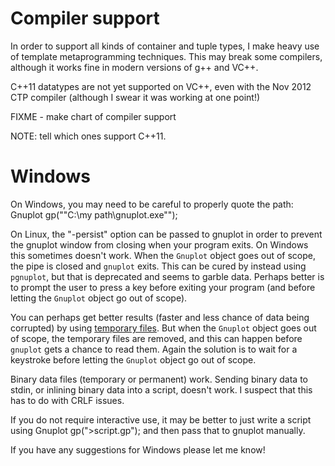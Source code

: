 # Compiler support

In order to support all kinds of container and tuple types, I make heavy use of template metaprogramming techniques.  This may break some compilers, although it works fine in modern versions of g++ and VC++.

C++11 datatypes are not yet supported on VC++, even with the Nov 2012 CTP compiler (although I swear it was working at one point!)

FIXME - make chart of compiler support

NOTE: tell which ones support C++11.

# Windows

On Windows, you may need to be careful to properly quote the path:
	Gnuplot gp("\"C:\\my path\\gnuplot.exe\"");

On Linux, the "-persist" option can be passed to gnuplot in order to prevent the gnuplot window from closing when your program exits.  On Windows this sometimes doesn't work.  When the `Gnuplot` object goes out of scope, the pipe is closed and `gnuplot` exits.  This can be cured by instead using `pgnuplot`, but that is deprecated and seems to garble data.  Perhaps better is to prompt the user to press a key before exiting your program (and before letting the `Gnuplot` object go out of scope).

You can perhaps get better results (faster and less chance of data being corrupted) by using [temporary files](StdinVsFiles).  But when the `Gnuplot` object goes out of scope, the temporary files are removed, and this can happen before `gnuplot` gets a chance to read them.  Again the solution is to wait for a keystroke before letting the `Gnuplot` object go out of scope.

Binary data files (temporary or permanent) work.  Sending binary data to stdin, or inlining binary data into a script, doesn't work.  I suspect that this has to do with CRLF issues.

If you do not require interactive use, it may be better to just write a script using
	Gnuplot gp(">script.gp");
and then pass that to gnuplot manually.

If you have any suggestions for Windows please let me know!

